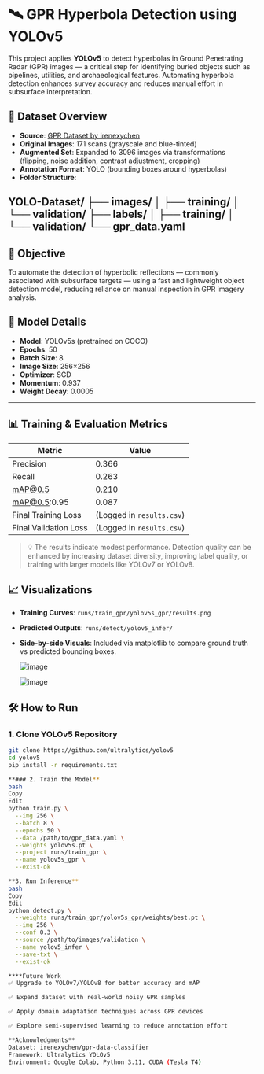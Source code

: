 # 🛰️ GPR Hyperbola Detection using YOLOv5

This project applies **YOLOv5** to detect hyperbolas in Ground Penetrating Radar (GPR) images — a critical step for identifying buried objects such as pipelines, utilities, and archaeological features. Automating hyperbola detection enhances survey accuracy and reduces manual effort in subsurface interpretation.

## 📁 Dataset Overview

- **Source**: [GPR Dataset by irenexychen](https://github.com/irenexychen/gpr-data-classifier/tree/master/hyperbola-classifier/images)
- **Original Images**: 171 scans (grayscale and blue-tinted)
- **Augmented Set**: Expanded to 3096 images via transformations (flipping, noise addition, contrast adjustment, cropping)
- **Annotation Format**: YOLO (bounding boxes around hyperbolas)
- **Folder Structure**:
  
YOLO-Dataset/
├── images/
│ ├── training/
│ └── validation/
├── labels/
│ ├── training/
│ └── validation/
└── gpr_data.yaml
---

## 🎯 Objective

To automate the detection of hyperbolic reflections — commonly associated with subsurface targets — using a fast and lightweight object detection model, reducing reliance on manual inspection in GPR imagery analysis.

## 🧠 Model Details

- **Model**: YOLOv5s (pretrained on COCO)
- **Epochs**: 50
- **Batch Size**: 8
- **Image Size**: 256×256
- **Optimizer**: SGD
- **Momentum**: 0.937
- **Weight Decay**: 0.0005

---

## 📊 Training & Evaluation Metrics

| Metric                | Value   |
|------------------------|---------|
| Precision              | 0.366   |
| Recall                 | 0.263   |
| mAP@0.5                | 0.210   |
| mAP@0.5:0.95           | 0.087   |
| Final Training Loss    | (Logged in `results.csv`) |
| Final Validation Loss  | (Logged in `results.csv`) |

> 💡 The results indicate modest performance. Detection quality can be enhanced by increasing dataset diversity, improving label quality, or training with larger models like YOLOv7 or YOLOv8.

## 📈 Visualizations

- **Training Curves**: `runs/train_gpr/yolov5s_gpr/results.png`
- **Predicted Outputs**: `runs/detect/yolov5_infer/`
- **Side-by-side Visuals**: Included via matplotlib to compare ground truth vs predicted bounding boxes.

  ![image](https://github.com/user-attachments/assets/7d6b05a2-3f06-4869-8b37-44d0c3300e26)

  ![image](https://github.com/user-attachments/assets/71a5a73c-bf5a-470f-beab-e348db365c90)


## 🛠️ How to Run

### 1. Clone YOLOv5 Repository
```bash
git clone https://github.com/ultralytics/yolov5
cd yolov5
pip install -r requirements.txt

**### 2. Train the Model**
bash
Copy
Edit
python train.py \
  --img 256 \
  --batch 8 \
  --epochs 50 \
  --data /path/to/gpr_data.yaml \
  --weights yolov5s.pt \
  --project runs/train_gpr \
  --name yolov5s_gpr \
  --exist-ok

**3. Run Inference**
bash
Copy
Edit
python detect.py \
  --weights runs/train_gpr/yolov5s_gpr/weights/best.pt \
  --img 256 \
  --conf 0.3 \
  --source /path/to/images/validation \
  --name yolov5_infer \
  --save-txt \
  --exist-ok

****Future Work
✅ Upgrade to YOLOv7/YOLOv8 for better accuracy and mAP

✅ Expand dataset with real-world noisy GPR samples

✅ Apply domain adaptation techniques across GPR devices

✅ Explore semi-supervised learning to reduce annotation effort

**Acknowledgments**
Dataset: irenexychen/gpr-data-classifier
Framework: Ultralytics YOLOv5
Environment: Google Colab, Python 3.11, CUDA (Tesla T4)
